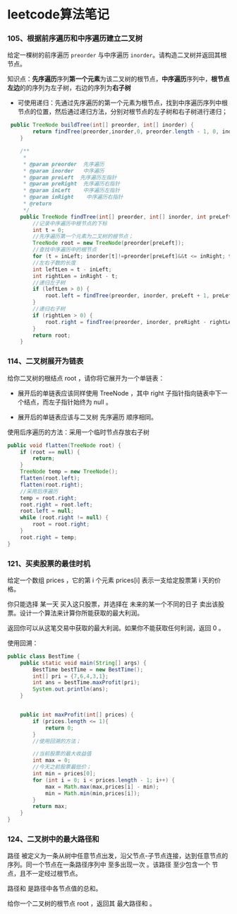 # leetcode算法笔记

### 105、根据前序遍历和中序遍历建立二叉树

给定一棵树的前序遍历 `preorder` 与中序遍历  `inorder`。请构造二叉树并返回其根节点。

知识点：**先序遍历**序列**第一个元素**为该二叉树的根节点，**中序遍历**序列中，**根节点左边**的的序列为左子树，右边的序列为**右子树**



- 可使用递归：先通过先序遍历的第一个元素为根节点，找到中序遍历序列中根节点的位置，然后通过递归方法，分别对根节点的左子树和右子树进行递归；

```java
 public TreeNode buildTree(int[] preorder, int[] inorder) {
        return findTree(preorder,inorder,0, preorder.length - 1, 0, inorder.length - 1);
    }

    /**
     *
     * @param preorder  先序遍历
     * @param inorder   中序遍历
     * @param preLeft  先序遍历左指针
     * @param preRight  先序遍历右指针
     * @param inLeft    中序遍历左指针
     * @param inRight    中序遍历右指针
     * @return
     */
    public TreeNode findTree(int[] preorder, int[] inorder, int preLeft, int preRight, int inLeft,int inRight){
        //记录中序遍历中根节点的下标
        int t = 0;
        //先序遍历第一个元素为二叉树的根节点；
        TreeNode root = new TreeNode(preorder[preLeft]);
        //查找中序遍历中的根节点
        for (t = inLeft; inorder[t]!=preorder[preLeft]&&t <= inRight; t++) ;
        //左右子数的长度
        int leftLen = t - inLeft;
        int rightLen = inRight - t;
        //递归左子树
        if (leftLen > 0) {
            root.left = findTree(preorder, inorder, preLeft + 1, preLeft + leftLen, inLeft, t - 1);
        }
        //递归右子树
        if (rightLen > 0) {
            root.right = findTree(preorder, inorder, preRight - rightLen + 1, preRight, t + 1, inRight);
        }
        return root;
    }
```

### 114、二叉树展开为链表

给你二叉树的根结点 root ，请你将它展开为一个单链表：

- 展开后的单链表应该同样使用 TreeNode ，其中 right 子指针指向链表中下一个结点，而左子指针始终为 null 。

- 展开后的单链表应该与二叉树 先序遍历 顺序相同。

使用后序遍历的方法：采用一个临时节点存放右子树

```java
public void flatten(TreeNode root) {
    if (root == null) {
        return;
    }
    TreeNode temp = new TreeNode();
    flatten(root.left);
    flatten(root.right);
    //采用后序遍历
    temp = root.right;
    root.right = root.left;
    root.left = null;
    while (root.right != null) {
        root = root.right;
    }
    root.right = temp;
}
```



### 121、买卖股票的最佳时机

给定一个数组 prices ，它的第 i 个元素 prices[i] 表示一支给定股票第 i 天的价格。

你只能选择 某一天 买入这只股票，并选择在 未来的某一个不同的日子 卖出该股票。设计一个算法来计算你所能获取的最大利润。

返回你可以从这笔交易中获取的最大利润。如果你不能获取任何利润，返回 0 。



使用回溯：

```java
public class BestTime {
    public static void main(String[] args) {
        BestTime bestTime = new BestTime();
        int[] pri = {7,6,4,3,1};
        int ans = bestTime.maxProfit(pri);
        System.out.println(ans);
    }


    public int maxProfit(int[] prices) {
        if (prices.length <= 1){
            return 0;
        }
        //使用回溯的方法；

        //当前股票的最大收益值
        int max = 0;
        //今天之前股票最低价；
        int min = prices[0];
        for (int i = 0; i < prices.length - 1; i++) {
            max = Math.max(max,prices[i] - min);
            min = Math.min(min,prices[i]);
        }
        return max;
    }
}
```



### 124、二叉树中的最大路径和

路径 被定义为一条从树中任意节点出发，沿父节点-子节点连接，达到任意节点的序列。同一个节点在一条路径序列中 至多出现一次 。该路径 至少包含一个 节点，且不一定经过根节点。

路径和 是路径中各节点值的总和。

给你一个二叉树的根节点 root ，返回其 最大路径和 。

